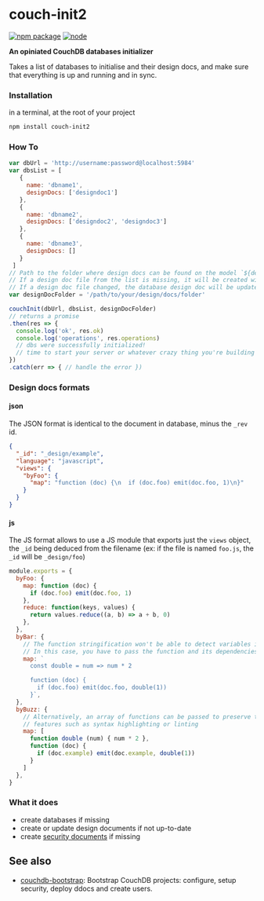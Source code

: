 # couch-init2

[![npm package](http://img.shields.io/npm/v/couch-init2.svg?style=flat-square)](https://www.npmjs.com/package/couch-init2)
[![node](https://img.shields.io/badge/node-v4.3.x-brightgreen.svg)](http://nodejs.org)

**An opiniated CouchDB databases initializer**

Takes a list of databases to initialise and their design docs, and make sure that everything is up and running and in sync.

### Installation

in a terminal, at the root of your project
```sh
npm install couch-init2
```

### How To

```javascript
var dbUrl = 'http://username:password@localhost:5984'
var dbsList = [
   {
     name: 'dbname1',
     designDocs: ['designdoc1']
   },
   {
     name: 'dbname2',
     designDocs: ['designdoc2', 'designdoc3']
   },
   {
     name: 'dbname3',
     designDocs: []
   }
 ]
// Path to the folder where design docs can be found on the model `${designDocName}.json`
// If a design doc file from the list is missing, it will be created with a basic design doc structure
// If a design doc file changed, the database design doc will be updated
var designDocFolder = '/path/to/your/design/docs/folder'

couchInit(dbUrl, dbsList, designDocFolder)
// returns a promise
.then(res => {
  console.log('ok', res.ok)
  console.log('operations', res.operations)
  // dbs were successfully initialized!
  // time to start your server or whatever crazy thing you're building :)
})
.catch(err => { // handle the error })
```

### Design docs formats
#### json
The JSON format is identical to the document in database, minus the `_rev` id.
```json
{
  "_id": "_design/example",
  "language": "javascript",
  "views": {
    "byFoo": {
      "map": "function (doc) {\n  if (doc.foo) emit(doc.foo, 1)\n}"
    }
  }
}
```

#### js
The JS format allows to use a JS module that exports just the `views` object, the `_id` being deduced from the filename (ex: if the file is named `foo.js`, the `_id` will be `_design/foo`)
```js
module.exports = {
  byFoo: {
    map: function (doc) {
      if (doc.foo) emit(doc.foo, 1)
    },
    reduce: function(keys, values) {
      return values.reduce((a, b) => a + b, 0)
    },
  },
  byBar: {
    // The function stringification won't be able to detect variables in scope.
    // In this case, you have to pass the function and its dependencies as a string.
    map: `
      const double = num => num * 2

      function (doc) {
        if (doc.foo) emit(doc.foo, double(1))
      }`,
  },
  byBuzz: {
    // Alternatively, an array of functions can be passed to preserve text editor
    // features such as syntax highlighting or linting
    map: [
      function double (num) { num * 2 },
      function (doc) {
        if (doc.example) emit(doc.example, double(1))
      }
    ]
  },
}
```

### What it does

* create databases if missing
* create or update design documents if not up-to-date
* create [security documents](http://docs.couchdb.org/en/1.6.1/api/database/security.html) if missing

## See also
* [couchdb-bootstrap](https://github.com/jo/couchdb-bootstrap): Bootstrap CouchDB projects: configure, setup security, deploy ddocs and create users.
